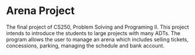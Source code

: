 # Arena Project

The final project of CS250, Problem Solving and Programing II. This project intends to introduce the students to large projects with many ADTs. The program allows the user to manage an arena which includes selling tickets, concessions, parking, managing the schedule and bank account. 